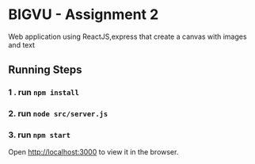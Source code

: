 # BIGVU - Assignment 2

Web application using ReactJS,express that create a canvas with images and text

## Running Steps

### 1 . run `npm install`

### 2. run  `node src/server.js`

### 3. run `npm start`

Open [http://localhost:3000](http://localhost:3000) to view it in the browser.


